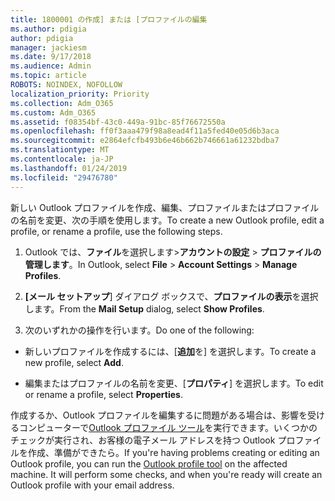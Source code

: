 ```yaml
---
title: 1800001 の作成] または [プロファイルの編集
ms.author: pdigia
author: pdigia
manager: jackiesm
ms.date: 9/17/2018
ms.audience: Admin
ms.topic: article
ROBOTS: NOINDEX, NOFOLLOW
localization_priority: Priority
ms.collection: Adm_O365
ms.custom: Adm_O365
ms.assetid: f08354bf-43c0-449a-91bc-85f76672550a
ms.openlocfilehash: ff0f3aaa479f98a8ead4f11a5fed40e05d6b3aca
ms.sourcegitcommit: e2864efcfb493b6e46b662b746661a61232bdba7
ms.translationtype: MT
ms.contentlocale: ja-JP
ms.lasthandoff: 01/24/2019
ms.locfileid: "29476780"
---
```

<span data-ttu-id="af689-102">新しい Outlook プロファイルを作成、編集、プロファイルまたはプロファイルの名前を変更、次の手順を使用します。</span><span class="sxs-lookup"><span data-stu-id="af689-102">To create a new Outlook profile, edit a profile, or rename a profile, use the following steps.</span></span>
  
1. <span data-ttu-id="af689-103">Outlook では、**ファイル**を選択します\>**アカウントの設定** \> **プロファイルの管理します**。</span><span class="sxs-lookup"><span data-stu-id="af689-103">In Outlook, select **File** \> **Account Settings** \> **Manage Profiles**.</span></span>
    
2. <span data-ttu-id="af689-104">**[メール セットアップ**] ダイアログ ボックスで、**プロファイルの表示**を選択します。</span><span class="sxs-lookup"><span data-stu-id="af689-104">From the **Mail Setup** dialog, select **Show Profiles**.</span></span>
    
3. <span data-ttu-id="af689-105">次のいずれかの操作を行います。</span><span class="sxs-lookup"><span data-stu-id="af689-105">Do one of the following:</span></span>
    
  - <span data-ttu-id="af689-106">新しいプロファイルを作成するには、[**追加**を] を選択します。</span><span class="sxs-lookup"><span data-stu-id="af689-106">To create a new profile, select **Add**.</span></span>
    
  - <span data-ttu-id="af689-107">編集またはプロファイルの名前を変更、[**プロパティ**] を選択します。</span><span class="sxs-lookup"><span data-stu-id="af689-107">To edit or rename a profile, select **Properties**.</span></span>
    
<span data-ttu-id="af689-p101">作成するか、Outlook プロファイルを編集するに問題がある場合は、影響を受けるコンピューターで[Outlook プロファイル ツール](https://aka.ms/SaRA-OutlookSetupProfile)を実行できます。いくつかのチェックが実行され、お客様の電子メール アドレスを持つ Outlook プロファイルを作成、準備ができたら。</span><span class="sxs-lookup"><span data-stu-id="af689-p101">If you're having problems creating or editing an Outlook profile, you can run the [Outlook profile tool](https://aka.ms/SaRA-OutlookSetupProfile) on the affected machine. It will perform some checks, and when you're ready will create an Outlook profile with your email address.</span></span> 
  

